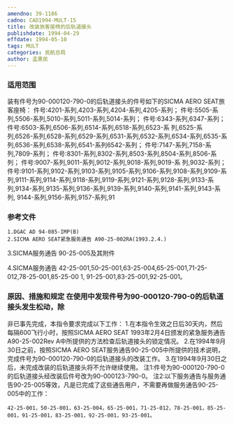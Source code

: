 ```yaml
---
amendno: 39-1186
cadno: CAD1994-MULT-15
title: 改装旅客座椅的后轨道接头
publishdate: 1994-04-29
effdate: 1994-05-10
tags: MULT
categories: 民航总局
author: 孟惠民
---
```


### 适用范围 
装有件号为90-000120-790-0的后轨道接头的件号如下的SICMA
AERO SEAT旅客座椅：     件号:4201-系列,4203-系列,4204-系列,4205-系列；    件号:5505-系列,5506-系列,5010-系列,5011-系列,5014-系列；     件号:6343-系列,6347-系列；     件号:6503-系列,6506-系列,6514-系列,6518-系列,6523-系
列,6525-系列,6526-系列,6528-系列,6529-系列,6531-系列,6532-系列,6534-系列,6535-系列,6536-系列,6538-系列,6541-系列6542-系列；
件号:7147-系列,7158-系列,7809-系列；     件号:8301-系列,8302-系列,8503-系列,8504-系列,8506-系列；     件号:9007-系列,9011-系列,9012-系列,9018-系列,9019-系
列,9032-系列；
件号:9101-系列,9102-系列,9103-系列,9105-系列,9106-系列,9108-系列,9109-系列,9111-系列,9114-系列,9118-系列,9119-系列,9121-系列,9128-系列,9133-系列,9134-系列,9135-系列,9136-系列,9139-系列,9140-系列,9141-系列,9143-系列, 9144-系列,9156-系列,9157-系列,91

### 参考文件
    1.DGAC AD 94-085-IMP(B) 
    2.SICMA AERO SEAT紧急服务通告 A90-25-002RA(1993.2.4.) 
3.SICMA服务通告 90-25-005及其附件

 4.SICMA服务通告 42-25-001,50-25-001,63-25-004,65-25-001,71-25-012,78-25-001,85-25-00 1, 91-25-001,83-25-001,92-25-001。

### 原因、措施和规定 在使用中发现件号为90-000120-790-0的后轨道接头发生松动，除
非已事先完成，本指令要求完成以下工作： 
    1.在本指令生效之日后30天内，然后每隔600飞行小时，按照SICMA AERO SEAT 1993年2月4日颁发的紧急服务通告A90-25-002Rev A中所提供的方法检查后轨道接头的锁定情况。 
    2.在1994年9月30日之前，按照SICMA AERO SEAT服务通告90-25-005中所提供的技术说明，完成件号为90-000120-790-0的后轨道接头的改装工作。 
    3.在1994年9月30日之后，未完成改装的后轨道接头将不允许继续使用。 注1:件号为90-000120-790-0的后轨道接头经改装后件号改为90-000123-790-0。     注2:以下服务通告与服务通告90-25-005等效，凡是已完成了这些通告用户，不需要再做服务通告90-25-005中的工作： 

    42-25-001，50-25-001，63-25-004，65-25-001，71-25-012，78-25-001，85-25-001，91-25-001，83-25-001，92-25-001，93-25-001。
